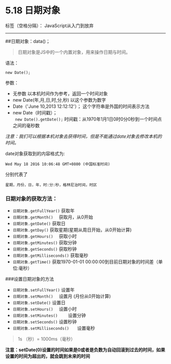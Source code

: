 ﻿# 5.18 日期对象

标签（空格分隔）： JavaScript从入门到放弃

---

##日期对象：data()；
>日期对象是JS中的一个内置对象，用来操作日期与时间。  

语法：

    new Date();
    
参数：  

 - 无参数
    以本机时间作为参考，返回一个时间对象
 - new Date(年,月,日,时,分,秒)
    以这个参数为数字
 - Date（'June 10,2013 12:12:12'）；
    这个字符串是外国的时间表示方法
 - new Date（时间戳）；  
   `  new Date().getDate(); `
    时间戳：从1970年1月1日0时0分0秒到一个时间点之间的毫秒数    

*注意：我们可以根据本机对象去获得时间，但是不能通过date对象去修改本机的时间。*  

date对象获取到的内容格式为:  

    Wed May 18 2016 10:06:48 GMT+0800 (中国标准时间)  
    
分别代表了  

    星期，月份，日，年，时:分:秒，格林尼治时间，时区  

### 日期对象的获取方法：  
- `日期对象.getFullYear()`		获取年
- `日期对象.getMonth()	`		获取月，从0开始
- `日期对象.getDate()`			获取日 
- `日期对象.getDay()`	获取星期(星期从周日开始，从0开始计算)
- `日期对象.getHours()	`		获取小时
- `日期对象.getMinutes()`		获取分钟
- `日期对象.getSeconds()`		获取秒钟
- `日期对象.getMilliseconds()`	获取毫秒
- `日期对象.getTime()`			获取1970-01-01 00:00:00到目前日期对象的时间差（单位:毫秒）  

###设置日期对象的方法  
- `日期对象.setFullYear()`			设置年
- `日期对象.setMonth()	`			设置月  (月份从0开始计算)
- `日期对象.setDate()`				设置日
- `日期对象.setHours()	`			设置小时
- `日期对象.setMinutes()	`		设置分钟
- `日期对象.setSeconds()`			设置秒钟
- `日期对象.setMilliseconds()	`	设置毫秒

>1s （秒）= 1000ms（毫秒）     

**注意：setDate(0)设置的时间如果是0或者是负数为自动回滚到过去的时间，如果设置的时间为超出的，就会跳到未来的时间**


